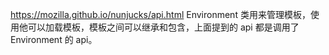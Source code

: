 https://mozilla.github.io/nunjucks/api.html
Environment 类用来管理模板，使用他可以加载模板，模板之间可以继承和包含，上面提到的 api 都是调用了 Environment 的 api。
